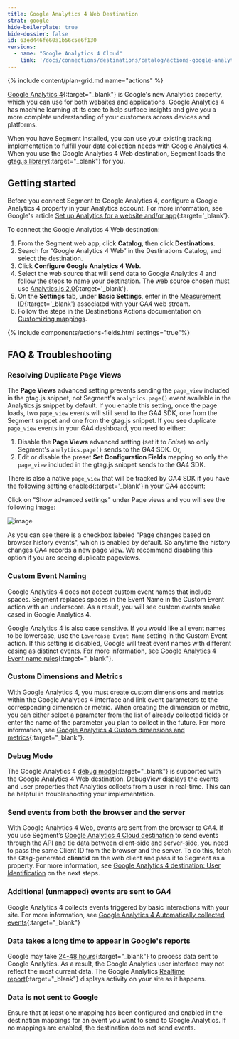 ```yaml
---
title: Google Analytics 4 Web Destination
strat: google
hide-boilerplate: true
hide-dossier: false
id: 63ed446fe60a1b56c5e6f130
versions:
  - name: "Google Analytics 4 Cloud"
    link: '/docs/connections/destinations/catalog/actions-google-analytics-4/'
---
```


{% include content/plan-grid.md name="actions" %}

[Google Analytics 4](https://support.google.com/analytics/answer/10089681){:target="_blank"} is Google's new Analytics property, which you can use for both websites and applications. Google Analytics 4 has machine learning at its core to help surface insights and give you a more complete understanding of your customers across devices and platforms. 

When you have Segment installed, you can use your existing tracking implementation to fulfill your data collection needs with Google Analytics 4. When you use the Google Analytics 4 Web destination, Segment loads the [gtag.js library](https://support.google.com/analytics/answer/9310895?hl=en#zippy=%2Cin-this-article){:target="_blank"}  for you. 

## Getting started

Before you connect Segment to Google Analytics 4, configure a Google Analytics 4 property in your Analytics account. For more information, see Google's article [Set up Analytics for a website and/or app](https://support.google.com/analytics/answer/9304153){:target='_blank'}.

To connect the Google Analytics 4 Web destination: 

1. From the Segment web app, click **Catalog**, then click **Destinations**.
2. Search for “Google Analytics 4 Web” in the Destinations Catalog, and select the destination.
3. Click **Configure Google Analytics 4 Web**.
4. Select the web source that will send data to Google Analytics 4 and follow the steps to name your destination. The web source chosen must use [Analytics.js 2.0](/docs/connections/sources/catalog/libraries/website/javascript/){:target='_blank'}.
5. On the **Settings** tab, under **Basic Settings**, enter in the [Measurement ID](https://support.google.com/analytics/answer/9539598){:target='_blank'} associated with your GA4 web stream.
6. Follow the steps in the Destinations Actions documentation on [Customizing mappings](/docs/connections/destinations/actions/#customizing-mappings).

{% include components/actions-fields.html settings="true"%}

## FAQ & Troubleshooting

### Resolving Duplicate Page Views

The **Page Views** advanced setting prevents sending the `page_view` included in the gtag.js snippet, not Segment's `analytics.page()` event available in the Analytics.js snippet by default. If you enable this setting, once the page loads, two `page_view` events will still send to the GA4 SDK, one from the Segment snippet and one from the gtag.js snippet. If you see duplicate `page_view` events in your GA4 dashboard, you need to either:

1. Disable the **Page Views** advanced setting (set it to *False*) so only Segment's `analytics.page()` sends to the GA4 SDK. Or,
2.  Edit or disable the preset **Set Configuration Fields** mapping so only the `page_view` included in the gtag.js snippet sends to the GA4 SDK.

There is also a native `page_view` that will be tracked by GA4 SDK if you have the [following setting enabled](https://developers.google.com/analytics/devguides/collection/ga4/views?client_type=gtag#manual_pageviews){:target='_blank'}in your GA4 account:

Click on "Show advanced settings" under Page views and you will see the following image:

![image](https://github.com/segmentio/segment-docs/assets/47340158/ed16781a-ae67-4abb-a76d-3fb8901aa7a6)


As you can see there is a checkbox labeled "Page changes based on browser history events", which is enabled by default.  So anytime the history changes GA4 records a new page view. We recommend disabling this option if you are seeing duplicate pageviews.

### Custom Event Naming

Google Analytics 4 does not accept custom event names that include spaces. Segment replaces spaces in the Event Name in the Custom Event action with an underscore. As a result, you will see custom events snake cased in Google Analytics 4.

Google Analytics 4 is also case sensitive. If you would like all event names to be lowercase, use the `Lowercase Event Name` setting in the Custom Event action. If this setting is disabled, Google will treat event names with different casing as distinct events. For more information, see [Google Analytics 4 Event name rules]([(https://support.google.com/analytics/answer/13316687?hl=en&ref_topic=13367860&sjid=2167389739796023681-NA#zippy=%2Cweb)]){:target="_blank"}.

### Custom Dimensions and Metrics

With Google Analytics 4, you must create custom dimensions and metrics within the Google Analytics 4 interface and link event parameters to the corresponding dimension or metric. When creating the dimension or metric, you can either select a parameter from the list of already collected fields or enter the name of the parameter you plan to collect in the future. For more information, see [Google Analytics 4 Custom dimensions and metrics](https://support.google.com/analytics/answer/10075209?hl=en){:target="_blank"}.

### Debug Mode

The Google Analytics 4 [debug mode](https://support.google.com/analytics/answer/7201382?hl=en){:target="_blank"} is supported with the Google Analytics 4 Web destination. DebugView displays the events and user properties that Analytics collects from a user in real-time. This can be helpful in troubleshooting your implementation.

### Send events from both the browser and the server 

With Google Analytics 4 Web, events are sent from the browser to GA4. If you use Segment’s [Google Analytics 4 Cloud destination](/docs/connections/destinations/catalog/actions-google-analytics-4/#benefits-of-google-analytics-4-cloud) to send events through the API and tie data between client-side and server-side, you need to pass the same Client ID from the browser and the server. To do this, fetch the Gtag-generated **clientId** on the web client and pass it to Segment as a property. For more information, see [Google Analytics 4 destination: User Identification](/docs/connections/destinations/catalog/actions-google-analytics-4/#user-identification) on the next steps.

### Additional (unmapped) events are sent to GA4

Google Analytics 4 collects events triggered by basic interactions with your site. For more information, see [Google Analytics 4 Automatically collected events](https://support.google.com/analytics/answer/9234069?hl=en){:target="_blank"}

### Data takes a long time to appear in Google's reports

Google may take [24-48 hours](https://support.google.com/analytics/answer/9333790){:target="_blank"} to process data sent to Google Analytics. As a result, the Google Analytics user interface may not reflect the most current data. The Google Analytics [Realtime report](https://support.google.com/analytics/answer/9271392){:target="_blank"} displays activity on your site as it happens.

### Data is not sent to Google

Ensure that at least one mapping has been configured and enabled in the destination mappings for an event you want to send to Google Analytics. If no mappings are enabled, the destination does not send events.


